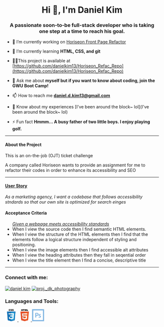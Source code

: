 <h1 align="center">Hi 👋, I'm Daniel Kim</h1>
<h3 align="center">A passionate soon-to-be full-stack developer who is taking one step at a time to reach his goal.</h3>

- 🔭 I’m currently working on [Horiseon Front Page Refactor](https://danielkim13.github.io/Horiseon_Repo_Refactor/)

- 🌱 I’m currently learning **HTML, CSS, and git**

- 👨‍💻This project is available at [https://github.com/danielkim13/Horiseon_Refac_Repo](https://github.com/danielkim13/Horiseon_Refac_Repo)

- 💬 Ask me about **myself but if you want to know about coding, join the GWU Boot Camp!**

- 📫 How to reach me **daniel.d.kim13@gmail.com**

- 📄 Know about my experiences [I've been around the block~ lol](I've been around the block~ lol)

- ⚡ Fun fact **Hmmm... A busy father of two little boys. I enjoy playing golf.**

<hr />

<h4><b>About the Project</b></h4>

<p>This is an on-the-job (OJT) ticket challenge</p>

<p>A company called Horiseon wants to provide an assignment for me to refactor their codes in order to enhance its accessibility and SEO</p>

<hr />

<h4><u>User Story</u></h4>

<p><em>As a marketing agency, I want a codebase that follows accessibility stndards so that our own site is optimized for search einges</em></p>

<h4><strong>Acceptance Criteria</strong></h4>

<ul><em><u>Given a webpage meets accessibility standards</u></em>
    <li>When I view the source code then I find semantic HTML elements.</li>
    <li>When I view the structure of the HTML elements then I find that the elements follow a logical structure independent of styling and positioning.</li>
    <li>When I view the image elements then I find accessible alt attributes</li>
    <li>When I view the heading attributes then they fall in seqential order</li>
    <li>When I view the title element then I find a concise, descriptive title</li>
</ul>

<hr />

<h3 align="left">Connect with me:</h3>
<p align="left">
<a href="https://www.facebook.com/danny.kim.73113528/" target="blank"><img align="center" src="https://raw.githubusercontent.com/rahuldkjain/github-profile-readme-generator/master/src/images/icons/Social/facebook.svg" alt="daniel kim" height="30" width="40" /></a>
<a href="https://instagram.com/proj._dk_photography" target="blank"><img align="center" src="https://raw.githubusercontent.com/rahuldkjain/github-profile-readme-generator/master/src/images/icons/Social/instagram.svg" alt="proj._dk_photography" height="30" width="40" /></a>
</p>

<h3 align="left">Languages and Tools:</h3>
<p align="left"> <a href="https://www.w3schools.com/css/" target="_blank" rel="noreferrer"> <img src="https://raw.githubusercontent.com/devicons/devicon/master/icons/css3/css3-original-wordmark.svg" alt="css3" width="40" height="40"/> </a> <a href="https://www.w3.org/html/" target="_blank" rel="noreferrer"> <img src="https://raw.githubusercontent.com/devicons/devicon/master/icons/html5/html5-original-wordmark.svg" alt="html5" width="40" height="40"/> </a> <a href="https://www.photoshop.com/en" target="_blank" rel="noreferrer"> <img src="https://raw.githubusercontent.com/devicons/devicon/master/icons/photoshop/photoshop-line.svg" alt="photoshop" width="40" height="40"/> </a> </p>
